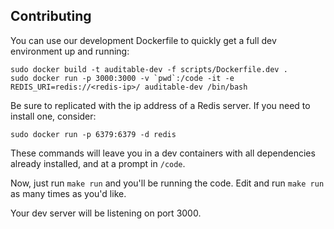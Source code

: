
## Contributing
You can use our development Dockerfile to quickly get a full dev environment up and running:  

```shell
sudo docker build -t auditable-dev -f scripts/Dockerfile.dev .
sudo docker run -p 3000:3000 -v `pwd`:/code -it -e REDIS_URI=redis://<redis-ip>/ auditable-dev /bin/bash
```

Be sure to replicated <redis-ip> with the ip address of a Redis server.  If you need to install one, consider:

```shell
sudo docker run -p 6379:6379 -d redis
```

These commands will leave you in a dev containers with all dependencies already installed, and at a prompt in `/code`.

Now, just run `make run` and you'll be running the code.  Edit and run `make run` as many times as you'd like.

Your dev server will be listening on port 3000.
